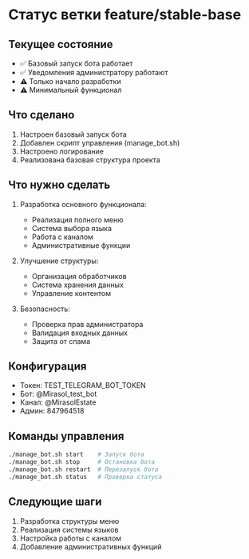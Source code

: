 # Статус ветки feature/stable-base

## Текущее состояние
- ✅ Базовый запуск бота работает
- ✅ Уведомления администратору работают
- ⚠️ Только начало разработки
- ⚠️ Минимальный функционал

## Что сделано
1. Настроен базовый запуск бота
2. Добавлен скрипт управления (manage_bot.sh)
3. Настроено логирование
4. Реализована базовая структура проекта

## Что нужно сделать
1. Разработка основного функционала:
   - Реализация полного меню
   - Система выбора языка
   - Работа с каналом
   - Административные функции

2. Улучшение структуры:
   - Организация обработчиков
   - Система хранения данных
   - Управление контентом

3. Безопасность:
   - Проверка прав администратора
   - Валидация входных данных
   - Защита от спама

## Конфигурация
- Токен: TEST_TELEGRAM_BOT_TOKEN
- Бот: @Mirasol_test_bot
- Канал: @MirasolEstate
- Админ: 847964518

## Команды управления
```bash
./manage_bot.sh start    # Запуск бота
./manage_bot.sh stop     # Остановка бота
./manage_bot.sh restart  # Перезапуск бота
./manage_bot.sh status   # Проверка статуса
```

## Следующие шаги
1. Разработка структуры меню
2. Реализация системы языков
3. Настройка работы с каналом
4. Добавление административных функций 